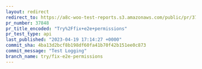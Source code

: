 ```yaml
---
layout: redirect
redirect_to: https://a8c-woo-test-reports.s3.amazonaws.com/public/pr/37848/api/index.html
pr_number: 37848
pr_title_encoded: "Try%2Ffix+e2e+permissions"
pr_test_type: api
last_published: "2023-04-19 17:14:27 +0000"
commit_sha: 4ba13d2bcf8b198df60fa41b70f42b151ee0c873
commit_message: "Test Logging"
branch_name: try/fix-e2e-permissions
---
```

